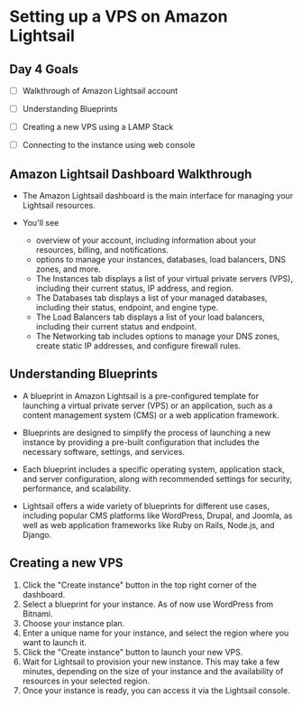 # Setting up a VPS on Amazon Lightsail


## Day 4 Goals

- [ ] Walkthrough of  Amazon Lightsail account
- [ ] Understanding Blueprints
- [ ] Creating a new VPS using a LAMP Stack
- [ ] Connecting to the instance using web console


## Amazon Lightsail Dashboard Walkthrough

- The Amazon Lightsail dashboard is the main interface for managing your Lightsail resources.

- You'll see 
  - overview of your account, including information about your resources, billing, and notifications.
  - options to manage your instances, databases, load balancers, DNS zones, and more.
  - The Instances tab displays a list of your virtual private servers (VPS), including their current status, IP address, and region.
  - The Databases tab displays a list of your managed databases, including their status, endpoint, and engine type. 
  - The Load Balancers tab displays a list of your load balancers, including their current status and endpoint. 
  - The Networking tab includes options to manage your DNS zones, create static IP addresses, and configure firewall rules.


## Understanding Blueprints

- A blueprint in Amazon Lightsail is a pre-configured template for launching a virtual private server (VPS) or an application, such as a content management system (CMS) or a web application framework.

- Blueprints are designed to simplify the process of launching a new instance by providing a pre-built configuration that includes the necessary software, settings, and services.

- Each blueprint includes a specific operating system, application stack, and server configuration, along with recommended settings for security, performance, and scalability.

- Lightsail offers a wide variety of blueprints for different use cases, including popular CMS platforms like WordPress, Drupal, and Joomla, as well as web application frameworks like Ruby on Rails, Node.js, and Django.

## Creating a new VPS 

1. Click the "Create instance" button in the top right corner of the dashboard.
2. Select a blueprint for your instance. As of now use WordPress from Bitnami.
3. Choose your instance plan. 
4. Enter a unique name for your instance, and select the region where you want to launch it. 
5. Click the "Create instance" button to launch your new VPS.
6. Wait for Lightsail to provision your new instance. This may take a few minutes, depending on the size of your instance and the availability of resources in your selected region.
7. Once your instance is ready, you can access it via the Lightsail console. 
